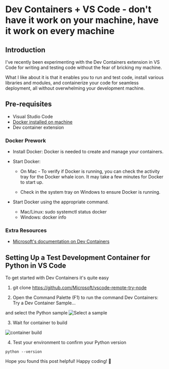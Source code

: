 # Dev Containers + VS Code - don't have it work on your machine, have it work on every machine

## Introduction
I've recently been experimenting with the Dev Containers extension in VS Code for writing and testing code without the fear of bricking my machine.

What I like about it is that it enables you to run and test code, install various libraries and modules, and containerize your code for seamless deployment, all without overwhelming your development machine.

## Pre-requisites
- Visual Studio Code
- [Docker installed on machine](https://docs.docker.com/desktop/)
- Dev container extension

### Docker Prework

* Install Docker: Docker is needed to create and manage your containers.
* Start Docker:

    * On Mac - To verify if Docker is running, you can check the activity tray for the Docker whale icon. It may take a few minutes for Docker to start up.

    * Check in the system tray on Windows to ensure Docker is running.

* Start Docker using the appropriate command.

    * Mac/Linux: sudo systemctl status docker
    * Windows: docker info

### Extra Resources
- [Microsoft's documentation on Dev Containers](https://code.visualstudio.com/docs/devcontainers/containers)


## Setting Up a Test Development Container for Python in VS Code
To get started with Dev Containers it's quite easy

1. git clone https://github.com/Microsoft/vscode-remote-try-node 

2. Open the Command Palette (F1) to run the command Dev Containers: Try a Dev Container Sample... 

and select the Python sample ![Select a sample](https://code.visualstudio.com/assets/docs/devcontainers/containers/select-a-sample.png)

3. Wait for container to build

![container build](https://code.visualstudio.com/assets/docs/devcontainers/containers/dev-container-progress.png)

4. Test your environment to confirm your Python version

```python --version```

Hope you found this post helpful! Happy coding! 🌟

